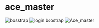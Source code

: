 # ace_master
![bosstrap](https://user-images.githubusercontent.com/97661073/162887085-defa71b4-1096-4e3f-898a-af2e1d264a09.png)
![login boostrap](https://user-images.githubusercontent.com/97661073/162887097-46d367a1-7c19-46ff-9811-983ee4ec2fff.png)
![Ace_master](https://user-images.githubusercontent.com/97661073/162887113-a2b9cdf3-b15b-4a8d-bb1e-c5892dc49fb1.png)
